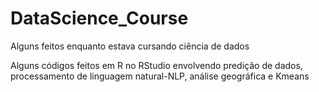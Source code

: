 # DataScience_Course
Alguns feitos enquanto estava cursando ciência de dados

Alguns códigos feitos em R no RStudio envolvendo predição de dados, processamento de linguagem natural-NLP, análise geográfica e Kmeans
